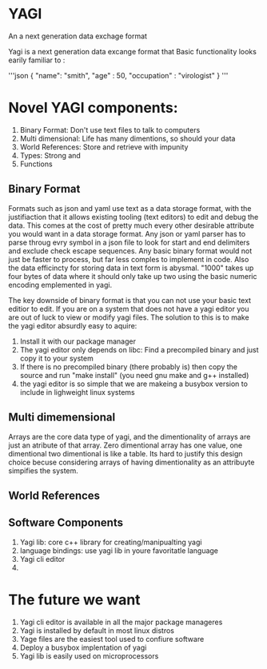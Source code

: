 # YAGI 

An a next generation data exchage format

Yagi is a next generation data excange format that 
Basic functionality looks earily familiar to :

'''json
{
  "name": "smith",
  "age" : 50,
  "occupation" : "virologist"
}
'''

# Novel YAGI components:
 1. Binary Format: Don't use text files to talk to computers
 2. Multi dimensional: Life has many dimentions, so should your data
 3. World References: Store and retrieve with impunity 
 4. Types: Strong and  
 5. Functions


## Binary Format

Formats such as json and yaml use text as a data storage format, with the justifiaction that it allows existing tooling (text editors) to edit and debug the data. This comes at the cost of pretty much every other desirable attribute you would want in a data storage format. Any json or yaml parser has to parse throug evry symbol in a json file to look for start and end delimiters and exclude check escape sequences. Any basic binary format would not just be faster to process, but far less comples to implement in code. Also the data efficincty for storing data in text form is abysmal. "1000" takes up four bytes of data where it should only take up two using the basic numeric encoding emplemented in yagi.

The key downside of binary format is that you can not use your basic text editior to edit. If you are on a system that does not have a yagi editor you are out of luck to view or modify yagi files. The solution to this is to make the yagi editor absurdly easy to aquire:

 1. Install it with our package manager
 2. The yagi editor only depends on libc: Find a precompiled binary and just copy it to your system
 3. If there is no precompiled binary (there probably is) then copy the source and run "make install" (you need gnu make and g++ installed)
 4. the yagi editor is so simple that we are makeing a busybox version to include in lighweight linux systems

## Multi dimemensional 

Arrays are the core data type of yagi, and the dimentionality of arrays are just an atribute of that array. Zero dimentional array has one value, one dimentional two dimentional is like a table. Its hard to justify this design choice becuse considering arrays of having dimentionality as an attribuyte simpifies the system.

## World References



## Software Components

 1. Yagi lib: core c++ library for creating/manipualting yagi
 1. language bindings: use yagi lib in youre favoritatle language 
 1. Yagi cli editor
 1. 


 # The future we want  
  1. Yagi cli editor is available in all the major package manageres
  1. Yagi is installed by default in most linux distros
  1. Yage files are the easiest tool used to confiure software 
  1. Deploy a busybox implentation of yagi
  1. Yagi lib is easily used on microprocessors 
